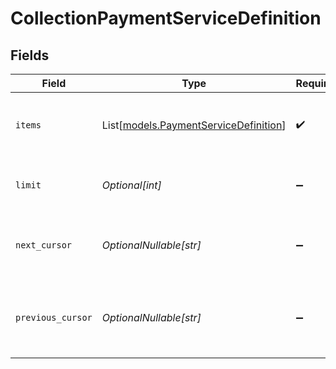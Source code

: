 # CollectionPaymentServiceDefinition


## Fields

| Field                                                                          | Type                                                                           | Required                                                                       | Description                                                                    | Example                                                                        |
| ------------------------------------------------------------------------------ | ------------------------------------------------------------------------------ | ------------------------------------------------------------------------------ | ------------------------------------------------------------------------------ | ------------------------------------------------------------------------------ |
| `items`                                                                        | List[[models.PaymentServiceDefinition](../models/paymentservicedefinition.md)] | :heavy_check_mark:                                                             | A list of items returned for this request.                                     |                                                                                |
| `limit`                                                                        | *Optional[int]*                                                                | :heavy_minus_sign:                                                             | The number of items for this page.                                             | 20                                                                             |
| `next_cursor`                                                                  | *OptionalNullable[str]*                                                        | :heavy_minus_sign:                                                             | The cursor pointing at the next page of items.                                 | ZXhhbXBsZTE                                                                    |
| `previous_cursor`                                                              | *OptionalNullable[str]*                                                        | :heavy_minus_sign:                                                             | The cursor pointing at the previous page of items.                             | Xkjss7asS                                                                      |